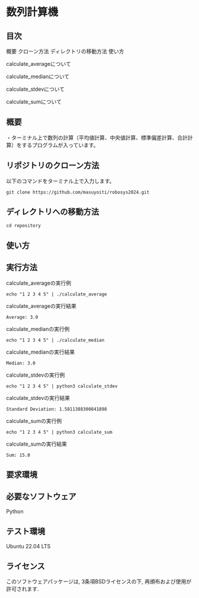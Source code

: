 # 数列計算機
## 目次
概要
クローン方法
ディレクトリの移動方法
使い方

  calculate_averageについて

  calculate_medianについて

  calculate_stdevについて

  calculate_sumについて
## 概要
・ターミナル上で数列の計算（平均値計算、中央値計算、標準偏差計算、合計計算）をするプログラムが入っています。
## リポジトリのクローン方法

以下のコマンドをターミナル上で入力します。
```
git clone https://github.com/masuyoiti/robosys2024.git
```
## ディレクトリへの移動方法
```
cd repository
```
## 使い方

## 実行方法
calculate_averageの実行例
```
echo "1 2 3 4 5" | ./calculate_average
```
calculate_averageの実行結果
```
Average: 3.0
```
calculate_medianの実行例
```
echo "1 2 3 4 5" | ./calculate_median
```
calculate_medianの実行結果
```
Median: 3.0
```
calculate_stdevの実行例
```
echo "1 2 3 4 5" | python3 calculate_stdev
```
calculate_stdevの実行結果
```
Standard Deviation: 1.5811388300841898
```
calculate_sumの実行例
```
echo "1 2 3 4 5" | python3 calculate_sum
```
calculate_sumの実行結果
```
Sum: 15.0
```
## 要求環境
## 必要なソフトウェア
Python

## テスト環境
Ubuntu 22.04 LTS
## ライセンス
このソフトウェアパッケージは, 3条項BSDライセンスの下, 再頒布および使用が許可されます.
